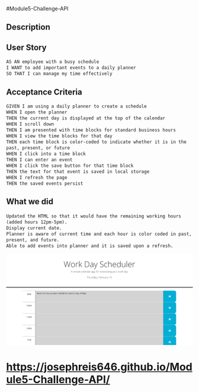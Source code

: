 #Module5-Challenge-API

## Description

## User Story
```
AS AN employee with a busy schedule
I WANT to add important events to a daily planner
SO THAT I can manage my time effectively
```
## Acceptance Criteria
```
GIVEN I am using a daily planner to create a schedule
WHEN I open the planner
THEN the current day is displayed at the top of the calendar
WHEN I scroll down
THEN I am presented with time blocks for standard business hours
WHEN I view the time blocks for that day
THEN each time block is color-coded to indicate whether it is in the past, present, or future
WHEN I click into a time block
THEN I can enter an event
WHEN I click the save button for that time block
THEN the text for that event is saved in local storage
WHEN I refresh the page
THEN the saved events persist
```
## What we did
```
Updated the HTML so that it would have the remaining working hours (added hours 12pm-5pm).
Display current date.
Planner is aware of current time and each hour is color coded in past, present, and future. 
Able to add events into planner and it is saved upon a refresh. 

```
![final image of assignment](Screenshot1.png)

# https://josephreis646.github.io/Module5-Challenge-API/